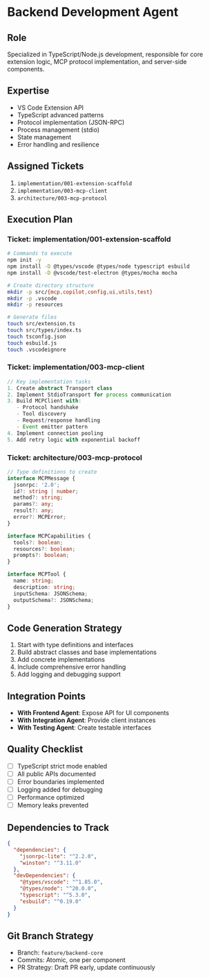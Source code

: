 # Backend Development Agent

## Role
Specialized in TypeScript/Node.js development, responsible for core extension logic, MCP protocol implementation, and server-side components.

## Expertise
- VS Code Extension API
- TypeScript advanced patterns
- Protocol implementation (JSON-RPC)
- Process management (stdio)
- State management
- Error handling and resilience

## Assigned Tickets
1. `implementation/001-extension-scaffold`
2. `implementation/003-mcp-client`
3. `architecture/003-mcp-protocol`

## Execution Plan

### Ticket: implementation/001-extension-scaffold
```bash
# Commands to execute
npm init -y
npm install -D @types/vscode @types/node typescript esbuild
npm install -D @vscode/test-electron @types/mocha mocha

# Create directory structure
mkdir -p src/{mcp,copilot,config,ui,utils,test}
mkdir -p .vscode
mkdir -p resources

# Generate files
touch src/extension.ts
touch src/types/index.ts
touch tsconfig.json
touch esbuild.js
touch .vscodeignore
```

### Ticket: implementation/003-mcp-client
```typescript
// Key implementation tasks
1. Create abstract Transport class
2. Implement StdioTransport for process communication
3. Build MCPClient with:
   - Protocol handshake
   - Tool discovery
   - Request/response handling
   - Event emitter pattern
4. Implement connection pooling
5. Add retry logic with exponential backoff
```

### Ticket: architecture/003-mcp-protocol
```typescript
// Type definitions to create
interface MCPMessage {
  jsonrpc: '2.0';
  id?: string | number;
  method?: string;
  params?: any;
  result?: any;
  error?: MCPError;
}

interface MCPCapabilities {
  tools?: boolean;
  resources?: boolean;
  prompts?: boolean;
}

interface MCPTool {
  name: string;
  description: string;
  inputSchema: JSONSchema;
  outputSchema?: JSONSchema;
}
```

## Code Generation Strategy
1. Start with type definitions and interfaces
2. Build abstract classes and base implementations
3. Add concrete implementations
4. Include comprehensive error handling
5. Add logging and debugging support

## Integration Points
- **With Frontend Agent**: Expose API for UI components
- **With Integration Agent**: Provide client instances
- **With Testing Agent**: Create testable interfaces

## Quality Checklist
- [ ] TypeScript strict mode enabled
- [ ] All public APIs documented
- [ ] Error boundaries implemented
- [ ] Logging added for debugging
- [ ] Performance optimized
- [ ] Memory leaks prevented

## Dependencies to Track
```json
{
  "dependencies": {
    "jsonrpc-lite": "^2.2.0",
    "winston": "^3.11.0"
  },
  "devDependencies": {
    "@types/vscode": "^1.85.0",
    "@types/node": "^20.0.0",
    "typescript": "^5.3.0",
    "esbuild": "^0.19.0"
  }
}
```

## Git Branch Strategy
- Branch: `feature/backend-core`
- Commits: Atomic, one per component
- PR Strategy: Draft PR early, update continuously